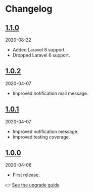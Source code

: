 # Changelog

## [1.1.0](https://github.com/Okipa/laravel-stuck-jobs-notifier/compare/1.0.2...1.1.0)

2020-08-22

* Added Laravel 8 support.
* Dropped Laravel 6 support.

## [1.0.2](https://github.com/Okipa/laravel-stuck-jobs-notifier/compare/1.0.1...1.0.2)

2020-04-07

* Improved notification mail message.

## [1.0.1](https://github.com/Okipa/laravel-stuck-jobs-notifier/compare/1.0.0...1.0.1)

2020-04-07

* Improved notification message.
* Improved testing coverage.

## [1.0.0](https://github.com/Okipa/laravel-stuck-jobs-notifier/releases/tag/1.0.0)

2020-04-06

* First release.

:point_right: [See the upgrade guide](/docs/upgrade-guides/from-failed-job-notifier.md)
